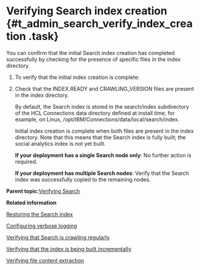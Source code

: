 # Verifying Search index creation {#t_admin_search_verify_index_creation .task}

You can confirm that the initial Search index creation has completed successfully by checking for the presence of specific files in the index directory.

1.  To verify that the initial index creation is complete:
2.  Check that the INDEX.READY and CRAWLING\_VERSION files are present in the index directory.

    By default, the Search index is stored in the search/index subdirectory of the HCL Connections data directory defined at install time, for example, on Linux, /opt/IBM/Connections/data/local/search/index.

    Initial index creation is complete when both files are present in the index directory. Note that this means that the Search index is fully built; the social analytics index is not yet built.

    **If your deployment has a single Search node only**: No further action is required.

    **If your deployment has multiple Search nodes**: Verify that the Search index was successfully copied to the remaining nodes.


**Parent topic:**[Verifying Search](../admin/c_admin_search_verify_search.md)

**Related information**  


[Restoring the Search index](../admin/c_admin_search_restore_index.md)

[Configuring verbose logging](../admin/t_admin_search_enable_verbose_logging.md)

[Verifying that Search is crawling regularly](../admin/t_admin_search_verify_index_crawling.md)

[Verifying that the index is being built incrementally](../admin/t_admin_search_verify_incremental_index.md)

[Verifying file content extraction](../admin/t_admin_search_verify_file_content_extraction.md)


